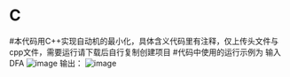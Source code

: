 # C
#本代码用C++实现自动机的最小化，具体含义代码里有注释，仅上传头文件与cpp文件，需要运行请下载后自行复制创建项目
#代码中使用的运行示例为
输入DFA
![image](https://user-images.githubusercontent.com/71179167/158041762-12e5e7fe-9c0f-43c3-8f99-b00e6600f418.png)
输出：
![image](https://user-images.githubusercontent.com/71179167/158041790-c746ebf1-b595-49bc-b4cd-eae7585fc41f.png)

